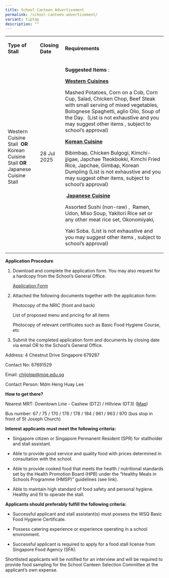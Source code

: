 ```yaml
---
title: School Canteen Advertisement
permalink: /school-canteen-advertisement/
variant: tiptap
description: ""
---
```

<table style="minWidth: 75px">
<colgroup>
<col>
<col>
<col>
</colgroup>
<tbody>
<tr>
<td rowspan="1" colspan="1">
<p><strong>Type of Stall</strong>
</p>
</td>
<td rowspan="1" colspan="1">
<p><strong>Closing Date</strong>
</p>
</td>
<td rowspan="1" colspan="1">
<p><strong>Requirements</strong>
</p>
</td>
</tr>
<tr>
<td rowspan="1" colspan="1">
<p>Western Cuisine Stall&nbsp; <strong>OR </strong>
<br>Korean Cuisine Stall <strong>OR </strong>
<br>Japanese Cuisine Stall</p>
</td>
<td rowspan="1" colspan="1">
<p>28 Jul 2025</p>
</td>
<td rowspan="1" colspan="1">
<p><strong>Suggested Items</strong> :</p>
<p><strong><u>Western Cuisines</u></strong>
</p>
<p>Mashed Potatoes, Corn on a Cob, Corn Cup, Salad, Chicken Chop, Beef Steak
with small serving of mixed vegetables, Bolognese Spaghetti, aglio Olio,
Soup of the Day. &nbsp;(List is not exhaustive and you may suggest other
items , subject to school’s approval)</p>
<p><strong><u>Korean Cuisine</u></strong>
</p>
<p>Bibimbap, Chicken Bulgogi, Kimchi-jjigae, Japchae Tteokbokki, Kimchi Fried
Rice, Japchae, Gimbap, Korean Dumpling (List is not exhaustive and you
may suggest other items, subject to school’s approval)</p>
<p>&nbsp;<strong><u>Japanese Cuisine</u></strong>
</p>
<p>Assorted Sushi (non-raw) ,&nbsp; Ramen, Udon, Miso Soup, Yakitori Rice
set&nbsp;or any other meat rice set, Okonomiyaki,</p>
<p>Yaki Soba. (List is not exhaustive and you may suggest other items , subject
to school’s approval)</p>
</td>
</tr>
</tbody>
</table>
<p><strong>Application Procedure</strong>
</p>
<ol data-tight="true" class="tight">
<li>
<p>Download and complete the application form. You may also request for a
hardcopy from the School’s General Office.</p>
<p><a href="https://www.radinmaspri.moe.edu.sg/files/school_canteen_form.pdf" rel="noopener noreferrer nofollow" target="_blank">Application Form</a>
</p>
</li>
<li>
<p>Attached the following documents together with the application form:</p>
<p>Photocopy of the NRIC (front and back)</p>
<p>List of proposed menu and pricing for all items</p>
<p>Photocopy of relevant certificates such as Basic Food Hygiene Course,
etc</p>
</li>
<li>
<p>Submit the completed application form and documents by closing date via
email OR to the School’s General Office.</p>
</li>
</ol>
<p>Address: 4 Chestnut Drive Singapore 679287</p>
<p>Contact No: 67691529</p>
<p>Email: <a href="mailto:chijolqp@moe.edu.sg" rel="noopener noreferrer nofollow" target="_blank">chijolqp@moe.edu.sg</a>
</p>
<p>Contact Person: Mdm Heng Huay Lee</p>
<p><strong>How to get there?</strong>
</p>
<p>Nearest MRT: Downtown Line - Cashew (DT2) / Hillview (DT3) (<a href="https://maps.app.goo.gl/SH5LChK4VRyyuqK56" rel="noopener nofollow" target="_blank">Map</a>)</p>
<p>Bus number: 67 / 75 / 170 / 176 / 178 / 184 / 961 / 963 / 970 (bus stop
in front of St Joseph Church)</p>
<p><strong>Interest applicants must meet the following criteria:</strong>
</p>
<ul data-tight="true" class="tight">
<li>
<p>Singapore citizen or Singapore Permanent Resident (SPR) for stallholder
and stall assistant.</p>
</li>
<li>
<p>Able to provide good service and quality food with prices determined in
consultation with the school.</p>
</li>
<li>
<p>Able to provide cooked food that meets the health / nutritional standards
set by the Health Promotion Board (HPB) under the “Healthy Meals in Schools
Programme (HMSP)” guidelines (see link).</p>
</li>
<li>
<p>Able to maintain high standard of food safety and personal hygiene.
<br>Healthy and fit to operate the stall.</p>
</li>
</ul>
<p><strong>Applicants should preferably fulfill the following criteria:</strong>
</p>
<ul data-tight="true" class="tight">
<li>
<p>Successful applicant and stall assistant(s) must possess the WSQ Basic
Food Hygiene Certificate.</p>
</li>
<li>
<p>Possess catering experience or experience operating in a school environment.</p>
</li>
<li>
<p>Successful applicant is required to apply for a food stall license from
Singapore Food Agency (SFA).</p>
</li>
</ul>
<p>Shortlisted applicants will be notified for an interview and will be required
to provide food sampling for the School Canteen Selection Committee at
the applicant’s own expense.</p>
<p></p>